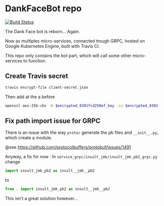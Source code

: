 # DankFaceBot repo

[![Build Status](https://travis-ci.org/Dixneuf19/dank-face-bot.svg?branch=service)](https://travis-ci.org/Dixneuf19/dank-face-bot)

The Dank Face bot is reborn... Again.

Now as multiples micro-services, connected trough GRPC, hosted on Google Kubernetes Engine, built with Travis CI.

This repo only contains the bot part, which will call some other micro-services to function.

## Create Travis secret

```bash
travis encrypt-file client-secret.json
```

Then add at the a before

```bash
openssl aes-256-cbc -K $encrypted_8301fcd250ef_key -iv $encrypted_8301fcd250ef_iv -in client-secret.json.enc -out client-secret.json -d
```

## Fix path import issue for GRPC

There is an issue with the way `protoc` generate the pb files and `__init__.py`, which create a module.

@see <https://github.com/protocolbuffers/protobuf/issues/1491>

Anyway, a fix for now : 
In `service_grpc/insult_jmk/insult_jmk_pb2_grpc.py` change 

```python
import insult_jmk_pb2 as insult__jmk__pb2
```

to

```python
from . import insult_jmk_pb2 as insult__jmk__pb2
```

This isn't a great solution however...